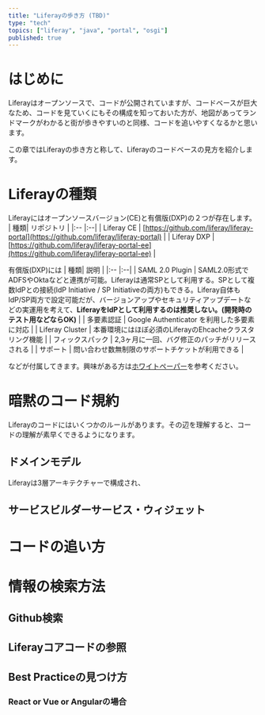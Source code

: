 ```yaml
---
title: "Liferayの歩き方 (TBD)"
type: "tech"
topics: ["liferay", "java", "portal", "osgi"]
published: true
---
```


# はじめに
Liferayはオープンソースで、コードが公開されていますが、コードベースが巨大なため、コードを見ていくにもその構成を知っておいた方が、地図があってランドマークがわかると街が歩きやすいのと同様、コードを追いやすくなるかと思います。

この章ではLiferayの歩き方と称して、Liferayのコードベースの見方を紹介します。
# Liferayの種類
Liferayにはオープンソースバージョン(CE)と有償版(DXP)の２つが存在します。
| 種類| リポジトリ |
|:-- |:--|
| Liferay CE | [https://github.com/liferay/liferay-portal](https://github.com/liferay/liferay-portal) |
| Liferay DXP | [https://github.com/liferay/liferay-portal-ee](https://github.com/liferay/liferay-portal-ee) |


有償版(DXP)には
| 種類| 説明 |
|:-- |:--|
| SAML 2.0 Plugin | SAML2.0形式でADFSやOktaなどと連携が可能。Liferayは通常SPとして利用する。SPとして複数IdPとの接続(IdP Initiative / SP Initiativeの両方)もできる。Liferay自体もIdP/SP両方で設定可能だが、バージョンアップやセキュリティアップデートなどの実運用を考えて、**LiferayをIdPとして利用するのは推奨しない。(開発時のテスト用などならOK)** |
| 多要素認証 | Google Authenticator を利用した多要素に対応 |
| Liferay Cluster | 本番環境にはほぼ必須のLiferayのEhcacheクラスタリング機能 |
| フィックスパック | 2,3ヶ月に一回、バグ修正のパッチがリリースされる |
| サポート | 問い合わせ数無制限のサポートチケットが利用できる |

などが付属してきます。興味がある方は[ホワイトペーパー](https://www.liferay.com/en-AU/resources/product-info/Comparativo+de+Produtos+-+Liferay+DXP+7.3+vs+Liferay+Portal+CE+7.3)を参考ください。

# 暗黙のコード規約
Liferayのコードにはいくつかのルールがあります。その辺を理解すると、コードの理解が素早くできるようになります。

## ドメインモデル
Liferayは3層アーキテクチャーで構成され、

## サービスビルダーサービス・ウィジェット

# コードの追い方
# 情報の検索方法
## Github検索
## Liferayコアコードの参照
## Best Practiceの見つけ方
### React or Vue or Angularの場合